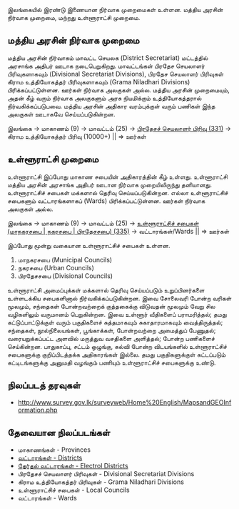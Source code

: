 இலங்கையில் இரண்டு இணையான நிர்வாக முறைமைகள் உள்ளன.   மத்திய அரசின் நிர்வாக முறைமை, மற்றது உள்ளூராட்சி முறைமை. 

## மத்திய அரசின் நிர்வாக முறைமை
மத்திய அரசின் நிர்வாகம் மாவட்ட செயலக (District Secretariat) மட்டத்தில் அரசாங்க அதிபர் ஊடாக நடைபெறுகிறது. மாவட்டங்கள் பிரதேச செயலாளர் பிரிவுகளாகவும் (Divisional Secretariat Divisions), பிரதேச செயலாளர் பிரிவுகள் கிராம உத்தியோகத்தர் பிரிவுகளாகவும் (Grama Niladhari Divisions) பிரிக்கப்பட்டுள்ளன. ஊர்கள் நிர்வாக அலகுகள் அல்ல.  மத்திய அரசின் முறைமையும், அதன் கீழ் வரும் நிர்வாக அலகுகளும் அரசு நியமிக்கும் உத்தியோகத்தரால் நிர்வகிக்கப்படுபவை. மத்திய அரசின் அதிகார வரம்புக்குள் வரும் பணிகள் இந்த அலகுகள் ஊடாகவே செய்யப்படுகின்றன. 

இலங்கை -> மாகாணம் (9) -> மாவட்டம் (25) ->  [பிரதேசச் செயலாளர் பிரிவு (331)](https://en.wikipedia.org/wiki/Divisional_Secretariats_of_Sri_Lanka) ->  கிராம உத்தியோகத்தர் பிரிவு (10000+) || => ஊர்கள்

## உள்ளூராட்சி முறைமை
உள்ளூராட்சி இப்போது மாகாண சபையின் அதிகாரத்தின் கீழ் உள்ளது. உள்ளூராட்சி மத்திய அரசின் அரசாங்க அதிபர் ஊடான நிர்வாக முறையிலிருந்து தனியானது. உள்ளூராட்சிச் சபைகள் மக்களால் தெரிவு செய்யப்படுகின்றன. எல்லா உள்ளூராட்சிச் சபைகளும் வட்டாரங்களாகப் (Wards) பிரிக்கப்பட்டுள்ளன. ஊர்கள் நிர்வாக அலகுகள் அல்ல.

இலங்கை -> மாகாணம் (9) -> மாவட்டம் (25) -> [உள்ளூராட்சிச் சபைகள் (மாநகரசபை | நகரசபை | பிரதேசசபை) (335)](https://en.wikipedia.org/wiki/Results_of_the_2011_Sri_Lankan_local_government_elections_by_province,_district_and_local_authority) -> வட்டாரங்கள்/Wards || => ஊர்கள்

இப்போது மூன்று வகையான உள்ளூராட்சிச் சபைகள் உள்ளன.

1. மாநகரசபை (Municipal Councils)
2. நகரசபை (Urban Councils)
3. பிரதேசசபை (Divisional Councils)

உள்ளூராட்சி அமைப்புக்கள் மக்களால் தெரிவு செய்யப்படும் உறுப்பினர்களை உள்ளடக்கிய சபைகளினால் நிர்வகிக்கப்படுகின்றன. இவை சோலைவரி போன்ற  வரிகள் மூலமும், சந்தைகள் போன்றவற்றைக் குத்தகைக்கு விடுவதன் மூலமும் வேறு சில வழிகளிலும் வருமானம் பெறுகின்றன. இவை உள்ளூர் வீதிகளைப் பராமரித்தல்; தமது கட்டுப்பாட்டுக்குள் வரும் பகுதிகளைச் சுத்தமாகவும் சுகாதாரமாகவும் வைத்திருத்தல்; சந்தைகள், நூல்நிலையங்கள், பூங்காக்கள், போன்றவற்றை அமைத்துப் பேணுதல்; வரையறுக்கப்பட்ட அளவில் மருத்துவ வசதிகளை அளித்தல்; போன்ற பணிகளைச் செய்கின்றன. பாதுகாப்பு, சட்டம் ஒழுங்கு, கல்வி போன்ற விடயங்களில் உள்ளூராட்சிச் சபைகளுக்கு குறிப்பிடத்தக்க அதிகாரங்கள் இல்லை. தமது பகுதிகளுக்குள் கட்டப்படும் கட்டிடங்களுக்கு அனுமதி வழங்கும் பணியும் உள்ளூராட்சிச் சபைகளுக்கு உண்டு. 

## நிலப்படத் தரவுகள்
* http://www.survey.gov.lk/surveyweb/Home%20English/MapsandGEOInformation.php

## தேவையான நிலப்படங்கள்
* மாகாணங்கள் - Provinces
* [வட்டாரங்கள் - Districts](https://github.com/noolahamfoundation/map-and-data/blob/master/maps/Sri%20Lanka%20-%20Median%20Household%20Income%20-%202012-13%20-%20By%20Admin%20District.png)
* [தேர்தல் வட்டாரங்கள் - Electrol Districts](https://github.com/noolahamfoundation/map-and-data/blob/master/maps/Sri%20Lanka%20-%20Population%20Density%20by%20District.png)
* பிரதேசச் செயலாளர் பிரிவுகள் - Divisional Secretariat Divisions
* கிராம உத்தியோகத்தர் பிரிவுகள் - Grama Niladhari Divisions
* உள்ளூராட்சிச் சபைகள் - Local Councils
* வட்டாரங்கள் - Wards



